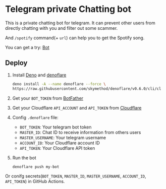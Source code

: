 # Telegram private Chatting bot

This is a private chatting bot for telegram. It can prevent other users from directly chatting with you and filter out some scammer.

And `/spotify` command(+ `url`) can help you to get the Spotify song.

You can get a try: [Bot](https://t.me/fwqaaq_chat_bot)

## Deploy

1. Install [Deno](https://deno.land/) and [denoflare](https://denoflare.dev/)

   ```bash
   deno install -A --name denoflare --force \
   https://raw.githubusercontent.com/skymethod/denoflare/v0.6.0/cli/cli.ts
   ```

2. Get your `BOT_TOKEN` from [BotFather](https://t.me/botfather)
3. Get your Cloudflare `API_ACCOUNT` and `API_TOKEN` from [Cloudflare](https://dash.cloudflare.com/profile/api-tokens)
4. Config `.denoflare` file:
   * `BOT_TOKEN`: Your telegram bot token
   * `MASTER_ID`: Chat ID to receive information from others users
   * `MASTER_USERNAME`: Your telegram username
   * `ACCOUNT_ID`: Your Cloudflare account ID
   * `API_TOKEN`: Your Cloudflare API token
5. Run the bot

    ```bash
    denoflare push my-bot
    ```

Or conifg secrets(`BOT_TOKEN`, `MASTER_ID`, `MASTER_USERNAME`, `ACCOUNT_ID`, `API_TOKEN`) in GitHub Actions.
